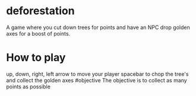 # deforestation
A game where you cut down trees for points and have an NPC drop golden axes for a boost of points.
# How to play
up, down, right, left arrow to move your player
spacebar to chop the tree's and collect the golden axes
#objective
The objective is to collect as many points as possible

